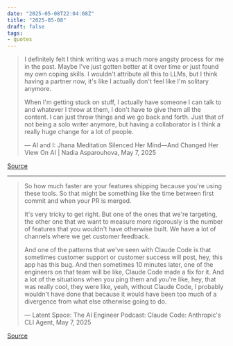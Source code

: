 ```yaml
---
date: "2025-05-08T22:04:08Z"
title: "2025-05-08"
draft: false
tags:
- quotes
---
```


> I definitely felt I think writing was a much more angsty process for me in the past. Maybe I've just gotten better at it over time or just found my own coping skills. I wouldn't attribute all this to LLMs, but I think having a partner now, it's like I actually don't feel like I'm solitary anymore.
>
> When I'm getting stuck on stuff, I actually have someone I can talk to and whatever I throw at them, I don't have to give them all the content. I can just throw things and we go back and forth. Just that of not being a solo writer anymore, but having a collaborator is I think a really huge change for a lot of people.
>
> — AI and I: Jhana Meditation Silenced Her Mind—And Changed Her View On AI | Nadia Asparouhova, May 7, 2025

[Source](https://podcasts.apple.com/us/podcast/ai-and-i/id1719789201?i=1000706680432&r=2380)

---

> So how much faster are your features shipping because you're using these tools. So that might be something like the time between first commit and when your PR is merged.
>
> It's very tricky to get right. But one of the ones that we're targeting, the other one that we want to measure more rigorously is the number of features that you wouldn't have otherwise built. We have a lot of channels where we get customer feedback.
>
> And one of the patterns that we've seen with Claude Code is that sometimes customer support or customer success will post, hey, this app has this bug. And then sometimes 10 minutes later, one of the engineers on that team will be like, Claude Code made a fix for it. And a lot of the situations when you ping them and you're like, hey, that was really cool, they were like, yeah, without Claude Code, I probably wouldn't have done that because it would have been too much of a divergence from what else otherwise going to do.
>
> — Latent Space: The AI Engineer Podcast: Claude Code: Anthropic's CLI Agent, May 7, 2025

[Source](https://podcasts.apple.com/us/podcast/latent-space-the-ai-engineer-podcast/id1674008350?i=1000706727093&r=2380)
